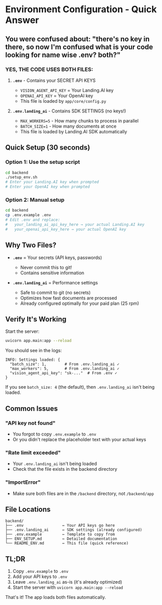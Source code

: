 # Environment Configuration - Quick Answer

## You were confused about: "there's no key in there, so now I'm confused what is your code looking for name wise .env? both?"

### YES, THE CODE USES BOTH FILES:

1. **`.env`** - Contains your SECRET API KEYS
   - `VISION_AGENT_API_KEY` = Your Landing.AI key
   - `OPENAI_API_KEY` = Your OpenAI key
   - This file is loaded by `app/core/config.py`

2. **`.env.landing_ai`** - Contains SDK SETTINGS (no keys!)
   - `MAX_WORKERS=5` - How many chunks to process in parallel
   - `BATCH_SIZE=1` - How many documents at once
   - This file is loaded by Landing.AI SDK automatically

## Quick Setup (30 seconds)

### Option 1: Use the setup script
```bash
cd backend
./setup_env.sh
# Enter your Landing.AI key when prompted
# Enter your OpenAI key when prompted
```

### Option 2: Manual setup
```bash
cd backend
cp .env.example .env
# Edit .env and replace:
#   your_landing_ai_api_key_here → your actual Landing.AI key
#   your_openai_api_key_here → your actual OpenAI key
```

## Why Two Files?

- **`.env`** = Your secrets (API keys, passwords)
  - Never commit this to git!
  - Contains sensitive information
  
- **`.env.landing_ai`** = Performance settings
  - Safe to commit to git (no secrets)
  - Optimizes how fast documents are processed
  - Already configured optimally for your paid plan (25 rpm)

## Verify It's Working

Start the server:
```bash
uvicorn app.main:app --reload
```

You should see in the logs:
```
INFO: Settings loaded: {
  "batch_size": 1,        # From .env.landing_ai ✓
  "max_workers": 5,       # From .env.landing_ai ✓
  "vision_agent_api_key": "sk-..."  # From .env ✓
}
```

If you see `batch_size: 4` (the default), then `.env.landing_ai` isn't being loaded.

## Common Issues

### "API key not found"
- You forgot to copy `.env.example` to `.env`
- Or you didn't replace the placeholder text with your actual keys

### "Rate limit exceeded"
- Your `.env.landing_ai` isn't being loaded
- Check that the file exists in the backend directory

### "ImportError"
- Make sure both files are in the `/backend` directory, not `/backend/app`

## File Locations

```
backend/
├── .env                 ← Your API keys go here
├── .env.landing_ai      ← SDK settings (already configured)
├── .env.example         ← Template to copy from
├── ENV_SETUP.md         ← Detailed documentation
└── README_ENV.md        ← This file (quick reference)
```

## TL;DR

1. Copy `.env.example` to `.env`
2. Add your API keys to `.env`
3. Leave `.env.landing_ai` as-is (it's already optimized)
4. Start the server with `uvicorn app.main:app --reload`

That's it! The app loads both files automatically.
